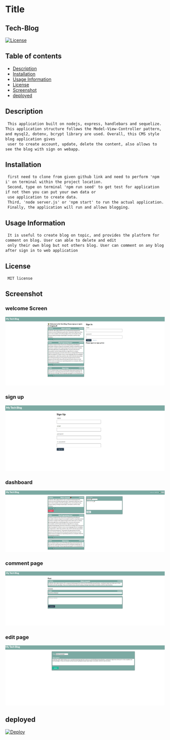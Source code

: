 
  # Title
  ## Tech-Blog
  
  [![License](https://img.shields.io/badge/License-MIT-yellow.svg)](https://opensource.org/licenses/MIT)
  
  ## Table of contents 
  - [Description](#description)
  - [Installation](#installation)
  - [Usage Information](#usage-information)
  - [License](#license)
  - [Screenshot](#screenshot)
  - [deployed](#deployed)
 
  
  ## Description
     This application built on nodejs, express, handlebars and sequelize. This application structure follows the Model-View-Controller pattern, and mysql2, dotenv, bcrypt library are used. Overall, this CMS style blog application gives 
     user to create account, update, delete the content, also allows to see the blog with sign on webapp.     

  ## Installation
     first need to clone from given github link and need to perform 'npm i' on terminal within the project location. 
     Second, type on terminal 'npm run seed' to get test for application if not then you can put your own data or 
     use application to create data.
     Third, 'node server.js' or 'npm start' to run the actual application. 
     Finally, the application will run and allows blogging.

  ## Usage Information
     It is useful to create blog on topic, and provides the platform for comment on blog. User can able to delete and edit 
     only their own blog but not others blog. User can comment on any blog after sign in to web application

  ## License
     MIT license
  
 
  
  ## Screenshot
  ### welcome Screen
  ![welcome](./public/images/welcome.png)

  ### sign up 
  ![signup](./public/images/signup.png)
  
  ### dashboard 
  ![dashboard](./public/images/dashboard.png)
  
  ### comment page
  ![commment](./public/images/comment.png)

  ### edit page
  ![edit](./public/images/edit.png)  

  ## deployed
  [![Deploy](https://www.herokucdn.com/deploy/button.svg)](https://andreas-tech-blog.herokuapp.com/)
